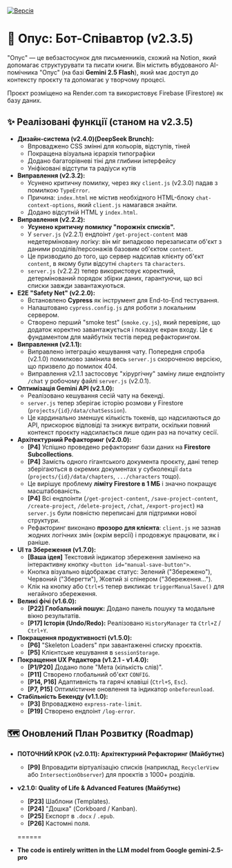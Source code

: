 [![Версія](https://img.shields.io/badge/Version-2.3.5-blue.svg)](./package.json)


# 📖 Опус: Бот-Співавтор (v2.3.5)

"Опус" — це вебзастосунок для письменників, схожий на Notion, який допомагає структурувати та писати книги. Він містить вбудованого АІ-помічника "Опус" (на базі **Gemini 2.5 Flash**), який має доступ до контексту проєкту та допомагає у творчому процесі.

Проєкт розміщено на Render.com та використовує Firebase (Firestore) як базу даних.

## ✨ Реалізовані функції (станом на v2.3.5)

* **Дизайн-система (v2.4.0)(DeepSeek Brunch):**
    * Впроваджено CSS змінні для кольорів, відступів, тіней
    * Покращена візуальна ієрархія типографіки
    * Додано багаторівневі тіні для глибини інтерфейсу
    * Уніфіковані відступи та радіуси кутів
* **Виправлення (v2.3.2):**
    * Усунено критичну помилку, через яку `client.js` (v2.3.0) падав з помилкою `TypeError`.
    * Причина: `index.html` не містив необхідного HTML-блоку `chat-context-options`, який `client.js` намагався знайти.
    * Додано відсутній HTML у `index.html`.
* **Виправлення (v2.2.2):**
    * **Усунено критичну помилку "порожніх списків".**
    * У `server.js` (v2.2.1) ендпоінт `/get-project-content` мав недетерміновану логіку: він міг випадково перезаписати об'єкт з даними розділів/персонажів базовим об'єктом `content`.
    * Це призводило до того, що сервер надсилав клієнту об'єкт `content`, в якому були відсутні `chapters` та `characters`.
    * `server.js` (v2.2.2) тепер використовує коректний, детермінований порядок збірки даних, гарантуючи, що всі списки завжди завантажуються.
* **E2E "Safety Net" (v2.2.0):**
    * Встановлено **Cypress** як інструмент для End-to-End тестування.
    * Налаштовано `cypress.config.js` для роботи з локальним сервером.
    * Створено перший "smoke test" (`smoke.cy.js`), який перевіряє, що додаток коректно завантажується і показує екран входу. Це є фундаментом для майбутніх тестів перед рефакторингом.
* **Виправлення (v2.1.1):**
    * Виправлено інтеграцію кешування чату. Попередня спроба (v2.1.0) помилково замінила весь `server.js` скороченою версією, що призвело до помилок 404.
    * Виправлення v2.1.1 застосовує "хірургічну" заміну лише ендпоінту `/chat` у робочому файлі `server.js` (v2.0.1).
* **Оптимізація Gemini API (v2.1.0):**
    * Реалізовано кешування сесій чату на бекенді.
    * `server.js` тепер зберігає історію розмови у Firestore (`projects/{id}/data/chatSession`).
    * Це кардинально зменшує кількість токенів, що надсилаються до API, прискорює відповіді та знижує витрати, оскільки повний контекст проєкту надсилається лише один раз на початку сесії.    
* **Архітектурний Рефакторинг (v2.0.0):**
    * **[P4]** Успішно проведено рефакторинг бази даних на **Firestore Subcollections**.
    * **[P4]** Замість одного гігантського документа проєкту, дані тепер зберігаються в окремих документах у субколекції `data` (`projects/{id}/data/chapters`, `.../characters` тощо).
    * Це вирішує проблему **ліміту Firestore в 1 МБ** і значно покращує масштабованість.
    * **[P4]** Всі ендпоінти (`/get-project-content`, `/save-project-content`, `/create-project`, `/delete-project`, `/chat`, `/export-project`) на `server.js` були повністю переписані для підтримки нової структури.
    * Рефакторинг виконано **прозоро для клієнта**: `client.js` не зазнав жодних логічних змін (окрім версії) і продовжує працювати, як і раніше.
* **UI та Збереження (v1.7.0):**
    * **[Ваша ідея]** Текстовий індикатор збереження замінено на інтерактивну кнопку `<button id="manual-save-button">`.
    * Кнопка візуально відображає статус: Зелений ("Збережено"), Червоний ("Зберегти"), Жовтий зі спінером ("Збереження...").
    * Клік на кнопку або `Ctrl+S` тепер викликає `triggerManualSave()` для негайного збереження.
* **Великі фічі (v1.6.0):**
    * **[P22] Глобальний пошук:** Додано панель пошуку та модальне вікно результатів.
    * **[P17] Історія (Undo/Redo):** Реалізовано `HistoryManager` та `Ctrl+Z` / `Ctrl+Y`.
* **Покращення продуктивності (v1.5.0):**
    * **[P6]** "Skeleton Loaders" при завантаженні списку проєктів.
    * **[P5]** Клієнтське кешування в `sessionStorage`.
* **Покращення UX Редактора (v1.2.1 - v1.4.0):**
    * **[P1/P20]** Додано поле "Мета (кількість слів)".
    * **[P11]** Створено глобальний об'єкт `CONFIG`.
    * **[P14, P16]** Адаптивність та гарячі клавіші (`Ctrl+S`, `Esc`).
    * **[P7, P15]** Оптимістичне оновлення та індикатор `onbeforeunload`.
* **Стабільність Бекенду (v1.1.0):**
    * **[P3]** Впроваджено `express-rate-limit`.
    * **[P19]** Створено ендпоінт `/log-error`.
 
 
## 🗺️ Оновлений План Розвитку (Roadmap)

* **ПОТОЧНИЙ КРОК (v2.0.11): Архітектурний Рефакторинг (Майбутнє)**
    * **[P9]** Впровадити віртуалізацію списків (наприклад, `RecyclerView` або `IntersectionObserver`) для проєктів з 1000+ розділів.

* **v2.1.0: Quality of Life & Advanced Features (Майбутнє)**
    * **[P23]** Шаблони (Templates).
    * **[P24]** "Дошка" (Corkboard / Kanban).
    * **[P25]** Експорт в `.docx` / `.epub`.
    * **[P26]** Кастомні поля.

    ======
* **The code is entirely written in the LLM model from Google gemini-2.5-pro**    